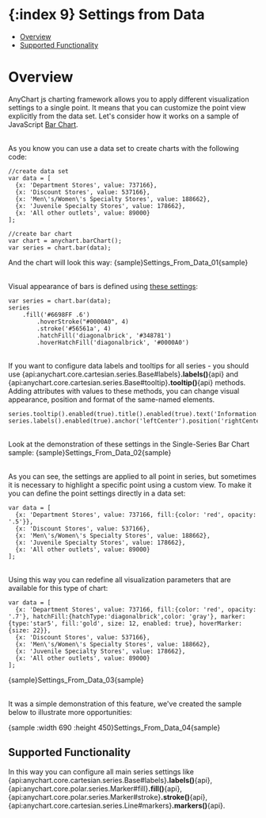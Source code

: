 {:index 9}
Settings from Data
=================
* [Overview](#overview)
* [Supported Functionality](#supported_functionality)


# Overview

AnyChart js charting framework allows you to apply different visualization settings to a single point. It means that you can customize the point view explicitly from the data set. Let's consider how it works on a sample of JavaScript [Bar Chart](Bar_Chart).

<br>As you know you can use a data set to create charts with the following code:

```
//create data set
var data = [
  {x: 'Department Stores', value: 737166},
  {x: 'Discount Stores', value: 537166},
  {x: 'Men\'s/Women\'s Specialty Stores', value: 188662},
  {x: 'Juvenile Specialty Stores', value: 178662},
  {x: 'All other outlets', value: 89000}
];

//create bar chart
var chart = anychart.barChart();
var series = chart.bar(data);
```

And the chart will look this way:
{sample}Settings\_From\_Data\_01{sample}

<br>Visual appearance of bars is defined using [these settings](Bar_Chart#visualization):

```
var series = chart.bar(data);
series
    .fill('#6698FF .6')
        .hoverStroke("#0000A0", 4)
        .stroke('#56561a', 4)
        .hatchFill('diagonalbrick', '#348781')
        .hoverHatchFill('diagonalbrick', '#0000A0')
```
<br>If you want to configure data labels and tooltips for all series - you should use {api:anychart.core.cartesian.series.Base#labels}**.labels()**{api} and {api:anychart.core.cartesian.series.Base#tooltip}**.tooltip()**{api} methods. Adding attributes with values to these methods, you can change visual appearance, position and format of the same-named elements.

```
series.tooltip().enabled(true).title().enabled(true).text('Information:');
series.labels().enabled(true).anchor('leftCenter').position('rightCenter').fontSize(13);
```
<br>Look at the demonstration of these settings in the Single-Series Bar Chart sample:
{sample}Settings\_From\_Data\_02{sample}

<br>As you can see, the settings are applied to all point in series, but sometimes it is necessary to highlight a specific point using a custom view. To make it you can define the point settings directly in a data set:

```
var data = [
  {x: 'Department Stores', value: 737166, fill:{color: 'red', opacity: '.5'}},
  {x: 'Discount Stores', value: 537166},
  {x: 'Men\'s/Women\'s Specialty Stores', value: 188662},
  {x: 'Juvenile Specialty Stores', value: 178662},
  {x: 'All other outlets', value: 89000}
];
```

<br>Using this way you can redefine all visualization parameters that are available for this type of chart:

```
var data = [
  {x: 'Department Stores', value: 737166, fill:{color: 'red', opacity: '.7'}, hatchFill:{hatchType:'diagonalbrick',color: 'gray'}, marker:{type:'star5', fill:'gold', size: 12, enabled: true}, hoverMarker: {size: 22}},
  {x: 'Discount Stores', value: 537166},
  {x: 'Men\'s/Women\'s Specialty Stores', value: 188662},
  {x: 'Juvenile Specialty Stores', value: 178662},
  {x: 'All other outlets', value: 89000}
];
```

{sample}Settings\_From\_Data\_03{sample}

<br>It was a simple demonstration of this feature, we've created the sample below to illustrate more opportunities:

{sample :width 690 :height 450}Settings\_From\_Data\_04{sample}


## Supported Functionality

In this way you can configure all main series settings like {api:anychart.core.cartesian.series.Base#labels}**.labels()**{api}, {api:anychart.core.polar.series.Marker#fill}**.fill()**{api}, {api:anychart.core.polar.series.Marker#stroke}**.stroke()**{api}, {api:anychart.core.cartesian.series.Line#markers}**.markers()**{api}.
